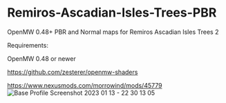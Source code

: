 # Remiros-Ascadian-Isles-Trees-PBR
OpenMW 0.48+  PBR and Normal maps for Remiros Ascadian Isles Trees 2

Requirements:

OpenMW 0.48 or newer

https://github.com/zesterer/openmw-shaders

https://www.nexusmods.com/morrowind/mods/45779
![Base Profile Screenshot 2023 01 13 - 22 30 13 05](https://user-images.githubusercontent.com/121469754/212491558-0d935e16-2de3-430a-9959-4249c0c112c3.png)
